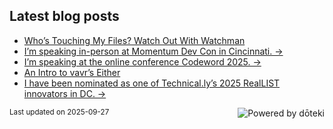 ## Latest blog posts

<!-- blog start -->
- [Who’s Touching My Files? Watch Out With Watchman](https://readwriterachel.com/things-i-learned/2025/09/25/watchman-watch-files.html)
- [I’m speaking in-person at Momentum Dev Con in Cincinnati. →](https://momentumdevcon.com/)
- [I’m speaking at the online conference Codeword 2025. →](https://cfe.dev/events/codeword-conf-2025/)
- [An Intro to vavr’s Either](https://readwriterachel.com/things-i-learned/2025/08/31/vavr-either-intro.html)
- [I have been nominated as one of Technical.ly’s 2025 RealLIST innovators in DC. →](https://technical.ly/workforce/reallist-innovators-2025-dc/)
<!-- blog end -->

<sub>Last updated on <!-- last_updated start -->2025-09-27<!-- last_updated end --></sub>
<a href="https://doteki.org"><img src="https://img.shields.io/badge/powered_by-d%C5%8Dteki-0?style=flat-square&labelColor=202b2d&color=5E936C" align="right" alt="Powered by dōteki"></a>
